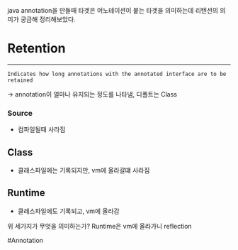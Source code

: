 java annotation을 만들때 타겟은 어노테이션이 붙는 타겟을 의미하는데 리텐션의 의미가 궁금해 정리해보았다.

# Retention
---
```
Indicates how long annotations with the annotated interface are to be retained
```
-> annotation이 얼마나 유지되는 정도를 나타냄, 디폴트는 Class
### Source
- 컴파일될때 사라짐

## Class
- 클래스파일에는 기록되지만, vm에 올라갈떄 사라짐

## Runtime
- 클래스파일에도 기록되고, vm에 올라감

위 세가지가 무엇을 의미하는가?
Runtime은 vm에 올라가니 reflection



#Annotation